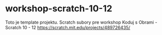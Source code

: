 # workshop-scratch-10-12
Toto je template projektu.
Scratch subory pre workshop Koduj s Obrami - Scratch 10 - 12
https://scratch.mit.edu/projects/489726435/
